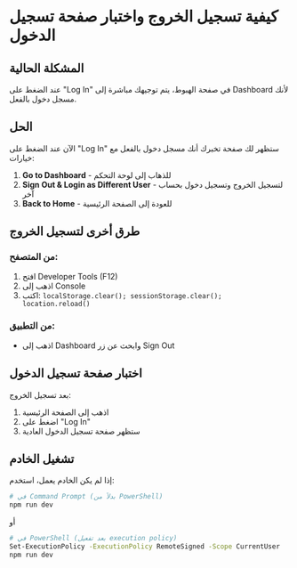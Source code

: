 # كيفية تسجيل الخروج واختبار صفحة تسجيل الدخول

## المشكلة الحالية
عند الضغط على "Log In" في صفحة الهبوط، يتم توجيهك مباشرة إلى Dashboard لأنك مسجل دخول بالفعل.

## الحل
الآن عند الضغط على "Log In" ستظهر لك صفحة تخبرك أنك مسجل دخول بالفعل مع خيارات:

1. **Go to Dashboard** - للذهاب إلى لوحة التحكم
2. **Sign Out & Login as Different User** - لتسجيل الخروج وتسجيل دخول بحساب آخر
3. **Back to Home** - للعودة إلى الصفحة الرئيسية

## طرق أخرى لتسجيل الخروج

### من المتصفح:
1. افتح Developer Tools (F12)
2. اذهب إلى Console
3. اكتب: `localStorage.clear(); sessionStorage.clear(); location.reload()`

### من التطبيق:
- اذهب إلى Dashboard وابحث عن زر Sign Out

## اختبار صفحة تسجيل الدخول
بعد تسجيل الخروج:
1. اذهب إلى الصفحة الرئيسية
2. اضغط على "Log In"
3. ستظهر صفحة تسجيل الدخول العادية

## تشغيل الخادم
إذا لم يكن الخادم يعمل، استخدم:

```bash
# في Command Prompt (بدلاً من PowerShell)
npm run dev
```

أو

```bash
# في PowerShell (بعد تفعيل execution policy)
Set-ExecutionPolicy -ExecutionPolicy RemoteSigned -Scope CurrentUser
npm run dev
```